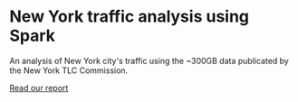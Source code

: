 # New York traffic analysis using Spark
An analysis of New York city's traffic using the ~300GB data publicated by the New York TLC Commission.

[Read our report](../master/report.pdf)
